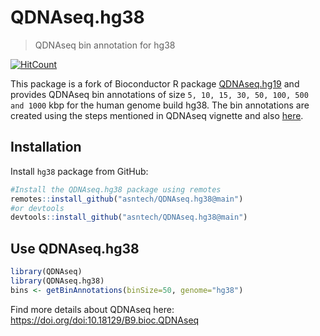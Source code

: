 # QDNAseq.hg38
>QDNAseq bin annotation for hg38

[![HitCount](http://hits.dwyl.io/asntech/QDNAseq.hg38.svg)](http://hits.dwyl.io/asntech/QDNAseq.hg38)

This package is a fork of Bioconductor R package
[QDNAseq.hg19](https://doi.org/doi:10.18129/B9.bioc.QDNAseq.hg19) and provides QDNAseq bin annotations of size `5, 10, 15, 30, 50, 100, 500 and 1000` kbp for the human genome build hg38.
The bin annotations are created using the steps mentioned in QDNAseq vignette and also [here](https://github.com/ccagc/QDNAseq/issues/59).


## Installation

Install `hg38` package from GitHub:

``` r
#Install the QDNAseq.hg38 package using remotes
remotes::install_github("asntech/QDNAseq.hg38@main")
#or devtools
devtools::install_github("asntech/QDNAseq.hg38@main")
```

## Use QDNAseq.hg38

``` r
library(QDNAseq)
library(QDNAseq.hg38)
bins <- getBinAnnotations(binSize=50, genome="hg38")
```

Find more details about QDNAseq here: https://doi.org/doi:10.18129/B9.bioc.QDNAseq